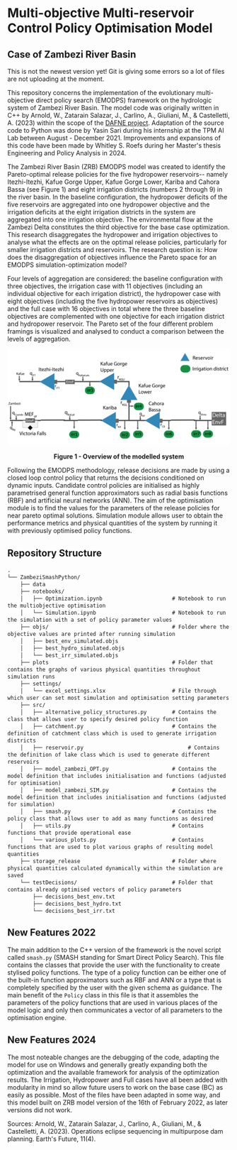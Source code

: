 # Multi-objective Multi-reservoir Control Policy Optimisation Model

## Case of Zambezi River Basin

This is not the newest version yet! Git is giving some errors so a lot of files are not uploading at the moment. 

This repository concerns the implementation of the evolutionary multi-objective direct policy search (EMODPS) framework on the hydrologic system of Zambezi River Basin. The model code was originally written in C++ by Arnold, W., Zatarain Salazar, J., Carlino, A., Giuliani, M., & Castelletti, A. (2023) within the scope of the [DAFNE project](https://cordis.europa.eu/project/id/690268). Adaptation of the source code to Python was done by Yasin Sari during his internship at the TPM AI Lab between August - December 2021. Improvements and expansions of this code have been made by Whitley S. Roefs during her Master's thesis Engineering and Policy Analysis in 2024. 

The Zambezi River Basin (ZRB) EMODPS model was created to identify the Pareto-optimal release policies for the five hydropower reservoirs-- namely Itezhi-Itezhi, Kafue Gorge Upper, Kafue Gorge Lower, Kariba and Cahora Bassa (see Figure 1) and eight irrigation districts (numbers 2 through 9) in the river basin. In the baseline configuration, the hydropower deficits of the five reservoirs are aggregated into one hydropower objective and the irrigation deficits at the eight irrigation districts in the system are aggregated into one irrigation objective. The environmental flow at the Zambezi Delta constitutes the third objective for the base case optimization. This research disaggregates the hydropower and irrigation objectives to analyse what the effects are on the optimal release policies, particularly for smaller irrigation districts and reservoirs. The research question is: How does the disaggregation of objectives influence the Pareto space for an EMODPS simulation-optimization model? 

Four levels of aggregation are considered: the baseline configuration with three objectives, the irrigation case with 11 objectives (including an individual objective for each irrigation district), the hydropower case with eight objectives (including the five hydropower reservoirs as objectives) and the full case with 16 objectives in total where the three baseline objectives are complemented with one objective for each irrigation district and hydropower reservoir. The Pareto set of the four different problem framings is visualized and analysed to conduct a comparison between the levels of aggregation.

![image info](ReadmeImages/System_image_adapted_from_Yasin_2024.png)
<figcaption align = "center"><b>Figure 1 - Overview of the modelled system</b></figcaption>

Following the EMODPS methodology, release decisions are made by using a closed loop control policy that returns the decisions conditioned on dynamic inputs. Candidate control policies are initialised as highly parametrised general function approximators such as radial basis functions (RBF) and artificial neural networks (ANN). The aim of the optimisation module is to find the values for the parameters of the release policies for near pareto optimal solutions. Simulation module allows user to obtain the performance metrics and physical quantities of the system by running it with previously optimised policy functions.

## Repository Structure

```
.
└── ZambeziSmashPython/
    ├── data
    ├── notebooks/
    │   ├── Optimization.ipynb                      # Notebook to run the multiobjective optimisation
    │   └── Simulation.ipynb                        # Notebook to run the simulation with a set of policy parameter values
    ├── objs/                                       # Folder where the objective values are printed after running simulation
    │   ├── best_env_simulated.objs
    │   ├── best_hydro_simulated.objs
    │   └── best_irr_simulated.objs
    ├── plots                                       # Folder that contains the graphs of various physical quantities throughout simulation runs
    ├── settings/
    │   └── excel_settings.xlsx                     # File through which user can set most simulation and optimisation setting parameters
    ├── src/
    │   ├── alternative_policy_structures.py        # Contains the class that allows user to specify desired policy function
    │   ├── catchment.py                            # Contains the definition of catchment class which is used to generate irrigation districts
    │   ├── reservoir.py                                 # Contains the definition of lake class which is used to generate different reservoirs
    │   ├── model_zambezi_OPT.py                    # Contains the model definition that includes initialisation and functions (adjusted for optimisation)
    │   ├── model_zambezi_SIM.py                    # Contains the model definition that includes initialisation and functions (adjusted for simulation)
    │   ├── smash.py                                # Contains the policy class that allows user to add as many functions as desired
    │   ├── utils.py                                # Contains functions that provide operational ease
    │   └── various_plots.py                        # Contains functions that are used to plot various graphs of resulting model quantities
    ├── storage_release                             # Folder where physical quantities calculated dynamically within the simulation are saved
    └── testDecisions/                              # Folder that contains already optimised vectors of policy parameters
        ├── decisions_best_env.txt
        ├── decisions_best_hydro.txt
        └── decisions_best_irr.txt
```

## New Features 2022

The main addition to the C++ version of the framework is the novel script called `smash.py` (SMASH standing for Smart Direct Policy Search). This file contains the classes that provide the user with the functionality to create stylised policy functions. The type of a policy function can be either one of the built-in function approximators such as RBF and ANN or a type that is completely specified by the user with the given schema as guidance. The main benefit of the `Policy` class in this file is that it assembles the parameters of the policy functions that are used in various places of the model logic and only then communicates a vector of all parameters to the optimisation engine.

## New Features 2024

The most noteable changes are the debugging of the code, adapting the model for use on Windows and generally greatly expanding both the optimization and the available framework for analysis of the optimization results. The Irrigation, Hydropower and Full cases have all been added with modularity in mind so allow future users to work on the base case (BC) as easily as possible. Most of the files have been adapted in some way, and this model built on ZRB model version of the 16th of February 2022, as later versions did not work. 

Sources: 
Arnold, W., Zatarain Salazar, J., Carlino, A., Giuliani, M., & Castelletti, A. (2023). Operations eclipse sequencing in multipurpose dam planning. Earth's Future, 11(4).

